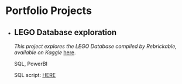 # Portfolio Projects
- ## LEGO Database exploration

  *This project explores the LEGO Database compiled by Rebrickable, available on Kaggle* [here](https://www.kaggle.com/datasets/rtatman/lego-database).
  
  SQL, PowerBI
  
  SQL script: [HERE](https://github.com/mroberts567/PortfolioProjects/blob/main/lego_processing.sql)
